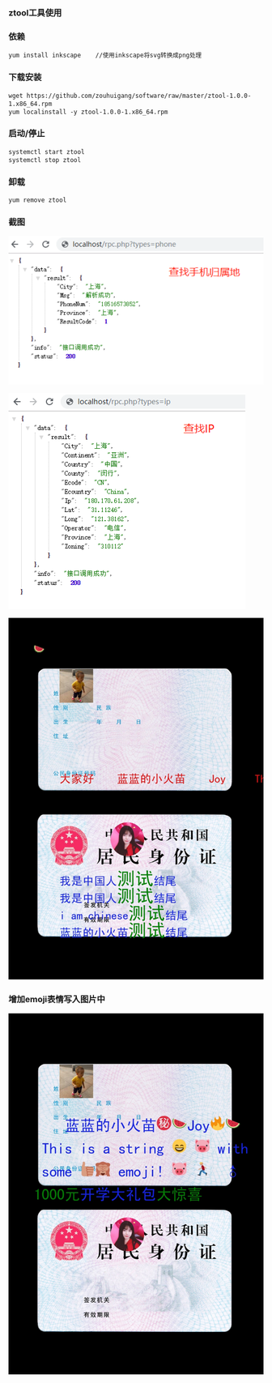 ### ztool工具使用

### 依赖

	yum install inkscape 	//使用inkscape将svg转换成png处理

### 下载安装

	wget https://github.com/zouhuigang/software/raw/master/ztool-1.0.0-1.x86_64.rpm
	yum localinstall -y ztool-1.0.0-1.x86_64.rpm


### 启动/停止

	systemctl start ztool
	systemctl stop ztool

### 卸载

	yum remove ztool


### 截图

![./images/phone.png](./images/phone.png)

![./images/phone.png](./images/ip.png)

![./images/image_1.jpg](./images/image_1.jpg)


### 增加emoji表情写入图片中

![./images/image_2.jpg](./images/image_2.jpg)

	